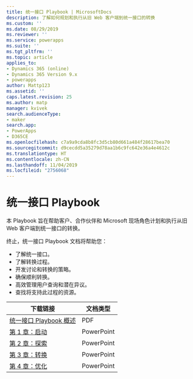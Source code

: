 ```yaml
---
title: 统一接口 Playbook | MicrosoftDocs
description: 了解如何规划和执行从旧 Web 客户端到统一接口的转换
ms.custom: ''
ms.date: 08/29/2019
ms.reviewer: ''
ms.service: powerapps
ms.suite: ''
ms.tgt_pltfrm: ''
ms.topic: article
applies_to:
- Dynamics 365 (online)
- Dynamics 365 Version 9.x
- powerapps
author: Mattp123
ms.assetid: ''
caps.latest.revision: 25
ms.author: matp
manager: kvivek
search.audienceType:
- maker
search.app:
- PowerApps
- D365CE
ms.openlocfilehash: c7a9a9cda8b8fc3d5cb80d661a484f28617bea70
ms.sourcegitcommit: d9cecdd5a35279d78aa1b6c9fc642e36a4e4612c
ms.translationtype: HT
ms.contentlocale: zh-CN
ms.lasthandoff: 11/04/2019
ms.locfileid: "2756068"
---
```

# <a name="unified-interface-playbook"></a>统一接口 Playbook

本 Playbook 旨在帮助客户、合作伙伴和 Microsoft 现场角色计划和执行从旧 Web 客户端到统一接口的转换。

终止，统一接口 Playbook 文档将帮助您：
- 了解统一接口。 
- 了解转换过程。
- 开发讨论和转换的策略。
- 确保顺利转换。
- 高效管理用户查询和潜在异议。
- 查找将支持此过程的资源。

|下载链接  |文档类型  |
|---------|---------|
|[统一接口 Playbook 概述](https://download.microsoft.com/download/A/F/3/AF3D45A7-4F38-41BE-8956-1DF7A4A5AFDB/dynamics365unifiedinterfaceplaybook.pdf)      |   PDF      |
|[第 1 章：启动](https://download.microsoft.com/download/A/F/3/AF3D45A7-4F38-41BE-8956-1DF7A4A5AFDB/playbook-ch1-initiate.pptx)     |  PowerPoint       |
|[第 2 章：探索](https://download.microsoft.com/download/A/F/3/AF3D45A7-4F38-41BE-8956-1DF7A4A5AFDB/playbook-ch-2-explore.pptx)     |  PowerPoint       |
| [第 3 章：转换](https://download.microsoft.com/download/A/F/3/AF3D45A7-4F38-41BE-8956-1DF7A4A5AFDB/playbook-ch3-transition.pptx)|  PowerPoint     |
| [第 4 章：优化](https://download.microsoft.com/download/A/F/3/AF3D45A7-4F38-41BE-8956-1DF7A4A5AFDB/playbook-ch4-optimize.pptx)  | PowerPoint  |

